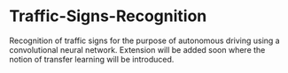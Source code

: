 # Traffic-Signs-Recognition
Recognition of traffic signs for the purpose of autonomous driving using a convolutional neural network. Extension will be added soon where the notion of transfer learning will be introduced.
